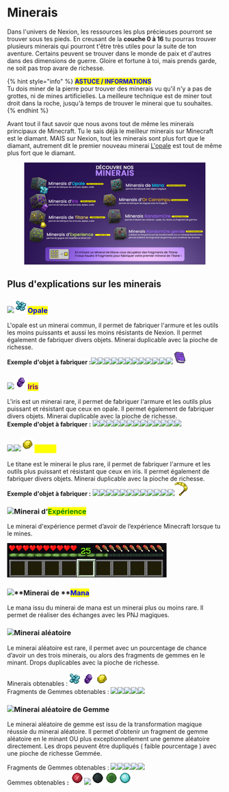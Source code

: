 # Minerais

Dans l'univers de Nexion, les ressources les plus précieuses pourront se trouver sous tes pieds. En creusant de la **couche 0 à 16** tu pourras trouver plusieurs minerais qui pourront t'être très utiles pour la suite de ton aventure. Certains peuvent se trouver dans le monde de paix et d'autres dans des dimensions de guerre. Gloire et fortune à toi, mais prends garde, ne soit pas trop avare de richesse.

{% hint style="info" %}
<mark style="color:blue;">**ASTUCE / INFORMATIONS**</mark>\
Tu dois miner de la pierre pour trouver des minerais vu qu'il n'y a pas de grottes, ni de mines artificielles. La meilleure technique est de miner tout droit dans la roche, jusqu'à temps de trouver le minerai que tu souhaites.&#x20;
{% endhint %}

Avant tout il faut savoir que nous avons tout de même les minerais principaux de Minecraft. Tu le sais déjà le meilleur minerais sur Minecraft est le diamant. MAIS sur Nexion, tout les minerais sont plus fort que le diamant, autrement dit le premier nouveau minerai [L'opale](minerais.md#opale) est tout de même plus fort que le diamant.



<div data-full-width="true">

<figure><img src="../../.gitbook/assets/minerais.png" alt=""><figcaption></figcaption></figure>

</div>

## Plus d'explications sur les minerais

### ![](../../.gitbook/assets/opale\_ore.png)![](../../.gitbook/assets/opale.png)<mark style="color:blue;">**Opale**</mark>&#x20;

L'opale est un minerai commun, il permet de fabriquer l'armure et les outils les moins puissants et aussi les moins résistants de Nexion. Il permet également de fabriquer divers objets. Minerai duplicable avec la pioche de richesse.\
**Exemple d'objet à fabriquer :**![](<../../.gitbook/assets/opale\_helmet (1).png>)![](<../../.gitbook/assets/opale\_chestplate (2).png>)![](<../../.gitbook/assets/opale\_leggings (1).png>)![](<../../.gitbook/assets/opale\_boots (1).png>)![](<../../.gitbook/assets/opale\_sword (1).png>)![](<../../.gitbook/assets/opale\_pickaxe (1).png>)![](<../../.gitbook/assets/opale\_axe (2).png>)![](../../.gitbook/assets/opale\_shovel.png)![](../../.gitbook/assets/opale\_hoe.png)![](../../.gitbook/assets/improved\_speed\_potion.png)![](https://lh3.googleusercontent.com/9aRKlD3OUFtvWpv7czPln-8if7SCzDWI6xVOInGKWgfi0LIof6dXtZItFjRYaoa6K3R0NNur7bEwrxyYHf6yTJBEYBILzGcRTUg2krRqCg4ZTk\_loGqdUN8DNgKJbrnwGmTqFi2o)![](https://lh6.googleusercontent.com/k1c\_Sbd4lUQN5LxIfhNLfuvrBrcoUkeFoSQ67ax\_6kJswR1P5Ma66QPqTwGNRmGw3nxcEXJEXi-iYjSR4P7BWgDU3Ss7OrYJX1wdORUuRVksS5g0iCLg8v4mL1y1qkqbptIspLe1)![](<../../.gitbook/assets/manuscript (1).png>)

### ![](../../.gitbook/assets/iris\_ore.png)![](../../.gitbook/assets/iris.png)<mark style="color:purple;">**Iris**</mark>&#x20;

L'iris est un minerai rare, il permet de fabriquer l'armure et les outils plus puissant et résistant que ceux en opale. Il permet également de fabriquer divers objets. Minerai duplicable avec la pioche de richesse.\
**Exemple d'objet à fabriquer :** ![](<../../.gitbook/assets/iris\_helmet (1).png>)![](<../../.gitbook/assets/iris\_chestplate (1).png>)![](<../../.gitbook/assets/iris\_leggings (1).png>)![](<../../.gitbook/assets/iris\_boots (1).png>)![](../../.gitbook/assets/iris\_sword.png)![](<../../.gitbook/assets/iris\_pickaxe (1).png>)![](../../.gitbook/assets/iris\_axe.png)![](../../.gitbook/assets/iris\_shovel.png)![](../../.gitbook/assets/iris\_hoe.png)![](../../.gitbook/assets/iris\_chest\_explorer.png)![](https://lh6.googleusercontent.com/HOxijys-V-SCZZcZ8cQB\_etYeiHmP6KHyWsBcQG7oQtyMWqtY93eNPs0KT3J7QLsp-Yh-NF4ajA\_FLG56w98Tw8L-0f\_vpKnrsnr0ExqpGuZPYK0UUPLVEDgk-MyHvqyZJQ1ZZxF)![](<../../.gitbook/assets/improved\_strength\_potion (1).png>)![](../../.gitbook/assets/improved\_fire\_potion.png)

### ![](<../../.gitbook/assets/titane\_ore (1).png>)![](../../.gitbook/assets/titane\_fragment.png)![](../../.gitbook/assets/titane.png)<mark style="color:yellow;">**Titane**</mark>

Le titane est le minerai le plus rare, il permet de fabriquer l'armure et les outils plus puissant et résistant que ceux en iris. Il permet également de fabriquer divers objets. Minerai duplicable avec la pioche de richesse.\
**Exemple d'objet à fabriquer :** ![](<../../.gitbook/assets/titane\_helmet (1).png>)![](../../.gitbook/assets/titane\_chestplate.png)![](<../../.gitbook/assets/titane\_leggings (1).png>)![](<../../.gitbook/assets/titane\_boots (1).png>)![](../../.gitbook/assets/titane\_sword.png)![](<../../.gitbook/assets/titane\_pickaxe (1).png>)![](../../.gitbook/assets/titane\_axe.png)![](../../.gitbook/assets/titane\_shovel.png)![](../../.gitbook/assets/titane\_hoe.png)![](https://lh4.googleusercontent.com/MGvNoKKoNw12FxENFo4TyUQHQcLy9bJU4Xkb73CjyzwBrEr6KVEawhQ8QI\_fBPlwst0JSqvbnWRuNEmMQAfz4PNQfCMpK1JPoRvBC4ML007noKPocs9NRkqrQg3jhOxDJ1or0hSc)![](../../.gitbook/assets/titane\_gear.png)![](../../.gitbook/assets/titane\_shears.png)![](<../../.gitbook/assets/sickle (1).png>)

### ![](../../.gitbook/assets/xp\_ore.png)**Minerai d’**<mark style="color:green;">**Expérience**</mark>&#x20;

Le minerai d'expérience permet d’avoir de l’expérience Minecraft lorsque tu le mines.&#x20;

![](<../../.gitbook/assets/image (16) (1).png>)

### ![](../../.gitbook/assets/mana\_ore.png)**Minerai de **<mark style="color:blue;">**Mana**</mark>

Le mana issu du minerai de mana est un minerai plus ou moins rare. Il permet de réaliser des échanges avec les PNJ magiques.

### ​![](https://files.gitbook.com/v0/b/gitbook-x-prod.appspot.com/o/spaces%2F-Mj\_cA-AAsctR6\_j1a7G%2Fuploads%2FyPoppnmpmNn8YezAWExO%2Frandom\_ore.png?alt=media\&token=6adea6e9-c05d-4186-a72c-353a2c2ad73f)**Minerai aléatoire**

Le minerai aléatoire est rare, il permet avec un pourcentage de chance d’avoir un des trois minerais, ou alors des fragments de gemmes en le minant. Drops duplicables avec la pioche de richesse.

Minerais obtenables :![](../../.gitbook/assets/opale.png)![](../../.gitbook/assets/iris.png)![](../../.gitbook/assets/titane.png)\
Fragments de Gemmes obtenables : ![](https://lh6.googleusercontent.com/GmxpXGzu4azHIRWcqjWss1OBfK77E5N8Xv\_F9Pry7j3r6LTlMh0jolepXfOYndNpRSp8M3eqRwh8JjD7mnzykaetkAvc1MXu9ooGqwjQTng5JG0EWVkC2MOxD4X3zkIsca5tyNAp)![](https://lh3.googleusercontent.com/cXOeW8NwKiutgvHYDEuobPucKTV-v7hqW3SlJgGjvlq\_YBXktd8QNILIsq7MYsexbdU8AHh3rH5riL\_TD4CSZuHDW1RrXWGVUP3zkY5HjrDvIFcJcgYDVX0sN5PDJ0uYhEaicS3F)![](https://lh5.googleusercontent.com/lRC7T6bV7upeSONqUcHGglFk7eQxcQexvCjCSEDHfvQPnMbvhf\_Z4I5EAttS1eI7O99qi\_ZRL2i1izAr4S\_vUahyueK\_hxU9rf-SXnRr9WYby8gOo6UsjZkpmVxp5h6VwOeqe48l)![](https://lh5.googleusercontent.com/8Do6AsG1qp5eRz7rTeYKJJ9MxtcNgqmyVtR89ZhJbywao27iiovPKXBf7S\_UEV7FP42q7CssxHTtTthSQDRt1ehcWtNn\_ECXQT04vgX-iqS4PEnasTaS0l4dKHxUvCoIELcYb9sn)![](https://lh5.googleusercontent.com/YffKLMSCnD4yAwtLabCgSSgryD2G5gv6LpJ85lgEGDhXoC841dT7\_8MEdFvOBC3Y1eeEq55xb6m-WIbnNS7CkkVQ0AU5YBPRB8oNaiFCEo60lvw57X2LGjJrxpWVdd00eRchdBGH)

### ![](../../.gitbook/assets/gem\_random\_ore.png)Minerai aléatoire de Gemme

Le minerai aléatoire de gemme est issu de la transformation magique réussie du minerai aléatoire. Il permet d'obtenir un fragment de gemme aléatoire en le minant OU plus exceptionnellement une gemme aléatoire directement. Les drops peuvent être dupliqués ( faible pourcentage ) avec une pioche de richesse Gemmée.

Fragments de Gemmes obtenables : <img src="https://lh6.googleusercontent.com/GmxpXGzu4azHIRWcqjWss1OBfK77E5N8Xv_F9Pry7j3r6LTlMh0jolepXfOYndNpRSp8M3eqRwh8JjD7mnzykaetkAvc1MXu9ooGqwjQTng5JG0EWVkC2MOxD4X3zkIsca5tyNAp" alt="" data-size="original">![](https://lh3.googleusercontent.com/cXOeW8NwKiutgvHYDEuobPucKTV-v7hqW3SlJgGjvlq\_YBXktd8QNILIsq7MYsexbdU8AHh3rH5riL\_TD4CSZuHDW1RrXWGVUP3zkY5HjrDvIFcJcgYDVX0sN5PDJ0uYhEaicS3F)![](https://lh5.googleusercontent.com/lRC7T6bV7upeSONqUcHGglFk7eQxcQexvCjCSEDHfvQPnMbvhf\_Z4I5EAttS1eI7O99qi\_ZRL2i1izAr4S\_vUahyueK\_hxU9rf-SXnRr9WYby8gOo6UsjZkpmVxp5h6VwOeqe48l)![](https://lh5.googleusercontent.com/8Do6AsG1qp5eRz7rTeYKJJ9MxtcNgqmyVtR89ZhJbywao27iiovPKXBf7S\_UEV7FP42q7CssxHTtTthSQDRt1ehcWtNn\_ECXQT04vgX-iqS4PEnasTaS0l4dKHxUvCoIELcYb9sn)![](https://lh5.googleusercontent.com/YffKLMSCnD4yAwtLabCgSSgryD2G5gv6LpJ85lgEGDhXoC841dT7\_8MEdFvOBC3Y1eeEq55xb6m-WIbnNS7CkkVQ0AU5YBPRB8oNaiFCEo60lvw57X2LGjJrxpWVdd00eRchdBGH)![](../../.gitbook/assets/legendary\_gem\_fragment.png)\
Gemmes obtenables **:** <img src="../../.gitbook/assets/life_gem.png" alt="" data-size="original">![](../../.gitbook/assets/earth\_gem.png)<img src="../../.gitbook/assets/steel_gem.png" alt="" data-size="original"><img src="../../.gitbook/assets/repair_gem.png" alt="" data-size="original"><img src="../../.gitbook/assets/mana_gem.png" alt="" data-size="original">
